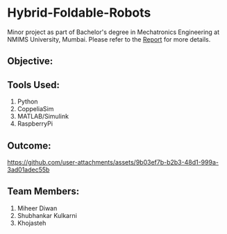 # Hybrid-Foldable-Robots

Minor project as part of Bachelor's degree in Mechatronics Engineering at NMIMS University, Mumbai.
Please refer to the [Report](Report.pdf) for more details. 


## Objective:

## Tools Used:
1. Python
2. CoppeliaSim
3. MATLAB/Simulink
4. RaspberryPi

## Outcome:




https://github.com/user-attachments/assets/9b03ef7b-b2b3-48d1-999a-3ad01adec55b



## Team Members:
1. Miheer Diwan
2. Shubhankar Kulkarni
3. Khojasteh
